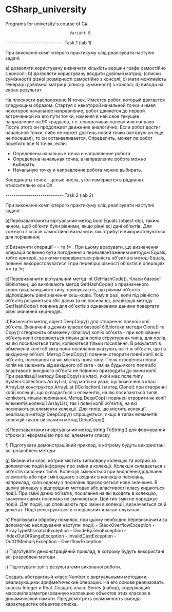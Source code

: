 # CSharp_university
Programs for university`s course of C#

                                Variant 5

----------------------------  Task 1 (lab 1)

При виконанні комп’ютерого практикуму слід реалізувати наступні задачі:

  a)	дозволяти користувачу визначати кількість вершин графа самостійно з консолі;
  b)	дозволяти користувачу вводити довільні матриці (списки суміжності) різної розмірності самостійно з консолі;
  c)	мати можливість генерації довільної матриці (списку суміжності) з консолі;
  d)	виводи на екран результат

На плоскости расположено N точек. Имеется робот, который двигается следующим образом. 
Стартуя с некоторой начальной точки и имея некоторое начальное направление, 
робот движется до первой встреченной на его пути точки, изменяя в ней свое текущее 
направление на 90 градусов, т.е. поворачивая налево или направо. 
После этого он продолжает движение аналогично. 
Если робот достиг начальной точки, либо не может достичь новой точки (которую он еще не посещал), 
то он останавливается. Определить, может ли робот посетить все N точек, если:

-	Определены начальные точка и направление робота. 
-	Определена начальная точка, а направление робота можно выбирать. 
-	Начальную точку и направление робота можно выбирать.

Координаты точек - целые числа, угол измеряется в радианах относительно оси ОХ

----------------------------  Task 2 (lab 2)

При виконанні комп’ютерого практикуму слід реалізувати наступні задачі:

  a)Перезавантажити віртуальний метод bool Equals (object obj), таким чином, щоб об‘єкти 
    були рівними, якщо рівні всі дані об‘єктів. Для кожного з класів самостійно визначити, 
    які атрибути використовуються для порівняння;
    
  b)Визначити операції == та != . При цьому врахувати, що визначення операцій повинно бути 
    погоджено з перезавантаженим методом Equals, тобто критерії, за якими перевіряється рівність
    об'єктів в методі Equals, повинні використовуватися і при перевірці рівності об'єктів в операціях == та !=;
    
  c)Перевизначити віртуальний метод int GetHashCode(). Класи базової бібліотеки, що викликають
    метод GetHashCode() з призначеного користувальницького типу, припускають, що рівним об'єктів
    відповідають рівні значення хеш-кодів. Тому в разі, коли під рівністю об'єктів розуміється 
    збіг даних (а не посилань), реалізація методу GetHashCode() повинна для об'єктів з 
    однаковими даними повертати рівні значення хеш-кодів.
    
  d)Визначити метод object DeepCopy() для створення повної копії об'єкта. Визначені в деяких 
    класах базової бібліотеки методи Clone() та Copy() створюють обмежену (shallow) копію об'єкта - 
    при копіюванні об'єкта копії створюються тільки для полів структурних типів, для полів, на які 
    посилаються типи, копіюються тільки посилання. В результаті в обмеженій копії об'єкта поля-посилання 
    вказують на ті ж об'єкти, що і в вихідному об'єкті. Метод DeepCopy() повинен створити повні копії всіх об'єктів, 
    посилання на які містять поля типу. Після створення повна копія не залежить від вихідного об'єкта - зміна 
    будь-якого поля або властивості вихідного об'єкта не повинно призводити до зміни копії. При реалізації методу 
    DeepCopy() в класі, який має поле типу System.Collections.ArrayList, слід мати на увазі, що визначені в класі 
    ArrayList конструктор ArrayList (ICollection) і метод Clone() при створенні копії колекції, що складається з 
    елементів, на які посилаються типів, копіюють тільки посилання. Метод DeepCop() повинен створити як копії 
    елементів колекції ArrayList, так і повні копії об'єктів, на які посилаються елементи колекції. Для типів, що 
    містять колекції, реалізація методу DeepCopy() спрощується, якщо в типах елементів колекцій 
    також визначити метод DeepCopy().
    
  e)Перезавантажити віртуальний метод string ToString() для формування строки з інформацією про всі елементи списку
  
  f)	Підготувати демонстраційний приклад, в котрому будуть використані всі розроблені методи
  
  g)	Визначити клас, котрий містить типізовану колекцію та котрий за допомогою подій інформує про зміни в колекції.
    Колекція складається з об'єктів силочних типів. Колекція змінюється при видаленні/додаванні елементів або 
    при зміні одного з вхідних в колекцію посилань, наприклад, коли одному з посилань присвоюється нове значення. 
    В цьому випадку у відповідних методах або властивості класу кидаються події.
    При зміні даних об'єктів, посилання на які входять в колекцію, значення самих посилань не змінюються.
    Цей тип змін не породжує подій.
    Для подій, що сповіщають про зміни в колекції, визначається свій делегат. 
    Події реєструються в спеціальних класах-слухачах.
    
  h)	Реалізувати обробку помилок, при цьому необхідно перевизначити за допомогою наслідування наступні події: 
    - StackOverflowException
    - ArrayTypeMismatchException
    - DivideByZeroException
    - IndexOutOfRangeException
    - InvalidCastException
    - OutOfMemoryException 
    - OverflowException 
    
  i)	Підготувати демонстраційний приклад, в котрому будуть використані всі розроблені методи
  
  j)	Підготувати звіт з результатами виконаної роботи.

Создать абстрактный класс Number c виртуальными методами, реализующими арифметические операции. 
На его основе реализовать классы Integer и Real.
Создать класс Series (набор), содержащий массив/параметризованную коллекцию 
объектов этих классов в динамической памяти. 
Предусмотреть возможность вывода  характеристик объектов списка. 


